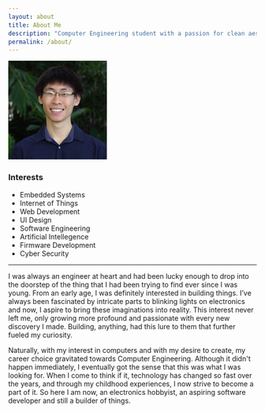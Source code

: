 ```yaml
---
layout: about
title: About Me
description: "Computer Engineering student with a passion for clean aesthetic interfaces and embedded systems."
permalink: /about/
---
```


<img class="ui fluid centered small circular image" src="../images/profile_nathan_lam.jpg">

<h3 class="ui header">Interests</h3>

<ul>
  <li>Embedded Systems</li>
  <li>Internet of Things</li>
  <li>Web Development</li>
  <li>UI Design</li>
  <li>Software Engineering</li>
  <li>Artificial Intellegence</li>
  <li>Firmware Development</li>
  <li>Cyber Security</li>
</ul>

<hr>

I was always an engineer at heart and had been lucky enough to drop into the doorstep of the thing that I had been trying to find ever since I was young. From an early age, I was definitely interested in building things. I’ve always been fascinated by intricate parts to blinking lights on electronics and now, I aspire to bring these imaginations into reality. This interest never left me, only growing more profound and passionate with every new discovery I made. Building, anything, had this lure to them that further fueled my curiosity. 

Naturally, with my interest in computers and with my desire to create, my career choice gravitated towards Computer Engineering. Although it didn't happen immediately, I eventually got the sense that this was what I was looking for. When I come to think if it, technology has changed so fast over the years, and through my childhood experiences, I now strive to become a part of it. So here I am now, an electronics hobbyist, an aspiring software developer and still a builder of things. 

